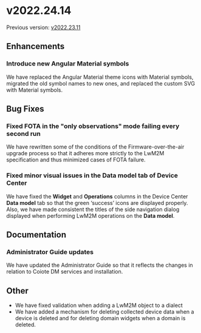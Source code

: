 # v2022.24.14

Previous version: [v2022.23.11](v2022.23.11.md)

## Enhancements

### Introduce new Angular Material symbols
We have replaced the Angular Material theme icons with Material symbols, migrated the old symbol names to new ones, and replaced the custom SVG with Material symbols.

## Bug Fixes

### Fixed FOTA in the "only observations" mode failing every second run
We have rewritten some of the conditions of the Firmware-over-the-air upgrade process so that it adheres more strictly to the LwM2M specification and thus minimized cases of FOTA failure.

### Fixed minor visual issues in the Data model tab of Device Center
We have fixed the **Widget** and **Operations** columns in the Device Center **Data model** tab so that the green ‘success’ icons are displayed properly. Also, we have made consistent the titles of the side navigation dialog displayed when performing LwM2M operations on the **Data model**.

## Documentation

### Administrator Guide updates
We have updated the Administrator Guide so that it reflects the changes in relation to Coiote DM services and installation.

## Other

- We have fixed validation when adding a LwM2M object to a dialect
- We have added a mechanism for deleting collected device data when a device is deleted and for deleting domain widgets when a domain is deleted.
